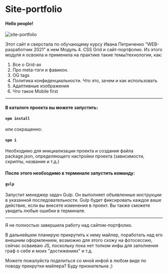 # Site-portfolio

#### Hello people!

![site-portfolio](src/img/second_photo.JPG)

Этот сайт я сверстала по обучающему курсу Ивана Петриченко "WEB-разработчик 2021" в нем Модуль 4. CSS Grid и сайт-портфолио. Из этого модуля я освоила и применила на практике
такие темы/технологии, как:

1) Все о Grid-ах
2) Про meta-тэги и фавикон.
3) OG tags
4) Политика конфиденциальности. Что это, зачем и как использовать
5) Адаптивные изображения
6) Что такое Mobile first

***

#### В каталоге проекта вы можете запустить:

#### `npm install`

или сокращенно:

#### `npm i`

Необходимо для инициализации проекта и создания файла package.json, определяющего настройки проекта (зависимости, скрипты, название и т.д.)

#### После этого необходимо в терминале запустить команду:

#### `gulp`

Запустит менеджер задач Gulp. Он выполняет объявленные инструкции в указанной последовательности. Gulp будет фиксировать каждое ваше действие, если вы внесете изменения в проект. Вы также сможете увидеть любые ошибки в терминале.

***

Я не полностью завершила работу над сайтом-портфолио.

В дальнейшем планирую прикрутить к нему майлер, поработать над его внешним оформлением, возможно для
этого схожу на фотосессию, сейчас осваиваю JS, поскольку пока нет толком инфы для заполнения граф о себе и
моих "достижениях" и т.д.

Можете пожалуйста поделиться со мной инфой в любом виде по поводу прикрутки майлера? Буду признательна ;)
